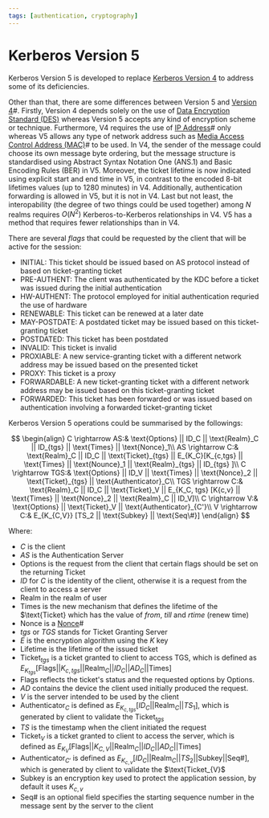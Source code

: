 ```yaml
---
tags: [authentication, cryptography]
---
```


# Kerberos Version 5

Kerberos Version 5 is developed to replace [Kerberos Version 4](202210211736.md)
to address some of its deficiencies.

Other than that, there are some differences between Version 5 and [Version 4](202210211736.md)#.
Firstly, Version 4 depends solely on the use of [Data Encryption Standard (DES)](202209012203.md)
whereas Version 5 accepts any kind of encryption scheme or technique.
Furthermore, V4 requires the use of [IP Address](202206281021.md)# only whereas
V5 allows any type of network address such as [Media Access Control Address (MAC)](202206151451.md)#
to be used. In V4, the sender of the message could choose its own message byte
ordering, but the message structure is standardised using Abstract Syntax
Notation One (ANS.1) and Basic Encoding Rules (BER) in V5. Moreover, the ticket
lifetime is now indicated using explicit start and end time in V5, in contrast
to the encoded 8-bit lifetimes values (up to 1280 minutes) in V4. Additionally,
authentication forwarding is allowed in V5, but it is not in V4. Last but not
least, the interopability (the degree of two things could be used together)
among $N$ realms requires $O(N^2)$ Kerberos-to-Kerberos relationships in V4. V5
has a method that requires fewer relationships than in V4.

There are several *flags* that could be requested by the client that will be
active for the session:
- INITIAL: This ticket should be issued based on AS protocol instead of based on
  ticket-granting ticket
- PRE-AUTHENT: The client was authenticated by the KDC before a ticket was
  issued during the initial authentication
- HW-AUTHENT: The protocol employed for initial authentication requried the use
  of hardware
- RENEWABLE: This ticket can be renewed at a later date
- MAY-POSTDATE: A postdated ticket may be issued based on this ticket-granting
  ticket
- POSTDATED: This ticket has been postdated
- INVALID: This ticket is invalid
- PROXIABLE: A new service-granting ticket with a different network address may
  be issued based on the presented ticket
- PROXY: This ticket is a proxy
- FORWARDABLE: A new ticket-granting ticket with a different network address may
  be issued based on this ticket-granting ticket
- FORWARDED: This ticket has been forwarded or was issued based on
  authentication involving a forwarded ticket-granting ticket

Kerberos Version 5 operations could be summarised by the followings:

$$
\begin{align}
C \rightarrow AS:& \text{Options} || ID_C || \text{Realm}_C || ID_{tgs} ||
\text{Times} || \text{Nonce}_1\\
AS \rightarrow C:& \text{Realm}_C || ID_C || \text{Ticket}_{tgs} ||
E_{K_C}[K_{c,tgs} || \text{Times} || \text{Nounce}_1 || \text{Realm}_{tgs} ||
ID_{tgs} ]\\
C \rightarrow TGS:& \text{Options} || ID_V || \text{Times} || \text{Nonce}_2 ||
\text{Ticket}_{tgs} || \text{Authenticator}_C\\
TGS \rightarrow C:& \text{Realm}_C || ID_C || \text{Ticket}_V || E_{K_C, tgs}
[K{c,v} || \text{Times} || \text{Nonce}_2 || \text{Realm}_C || ID_V]\\
C \rightarrow V:& \text{Options} || \text{Ticket}_V || \text{Authenticator}_{C'}\\
V \rightarrow C:& E_{K_{C,V}} [TS_2 || \text{Subkey} || \text{Seq\#}]
\end{align}
$$

Where:
- $C$ is the client
- $AS$ is the Authentication Server
- $\text{Options}$ is the request from the client that certain flags should be set on
  the returning $\text{Ticket}$
- $ID$ for $C$ is the identity of the client, otherwise it is a request from the
  client to access a server
- $\text{Realm}$ in the realm of user
- $\text{Times}$ is the new mechanism that defines the lifetime of the
  $\text{Ticket} which has the value of *from*, *till* and *rtime* (renew time)
- $\text{Nonce}$ is a [Nonce](202210211901.md)#
- $tgs$ or $TGS$ stands for Ticket Granting Server
- $E$ is the encryption algorithm using the $K$ key
- $\text{Lifetime}$ is the lifetime of the issued ticket
- $\text{Ticket}_{tgs}$ is a ticket granted to client to access TGS, which is
  defined as $E_{K_{tgs}} [\text{Flags} || K_{c,tgs} || \text{Realm}_C || ID_C
  || AD_C || \text{Times}]$
- $\text{Flags}$ reflects the ticket's status and the requested options by
  $\text{Options}$.
- $AD$ contains the device the client used initially produced the request.
- $V$ is the server intended to be used by the client
- $\text{Authenticator}_C$ is defined as $E_{K_{c,tgs}} [ID_C || \text{Realm}_C
  || TS_1]$,
  which is generated by client to validate the $\text{Ticket}_{tgs}$
- $TS$ is the timestamp when the client initiated the request
- $\text{Ticket}_V$ is a ticket granted to client to access the server, which is
  defined as $E_{K_V} [\text{Flags} || K_{C,V} || \text{Realm}_C || ID_C || AD_C
  || \text{Times}]$
- $\text{Authenticator}_{C'}$ is defined as $E_{K_{c,v}} [ID_C || \text{Realm}_C
  || TS_2 || \text{Subkey} || \text{Seq\#} ]$, which is generated by client to
  validate the $\text{Ticket_{V}$
- $\text{Subkey}$ is an encryption key used to protect the application session,
  by default it uses $K_{c,v}$
- $\text{Seq\#}$ is an optional field specifies the starting sequence number in
  the message sent by the server to the client
